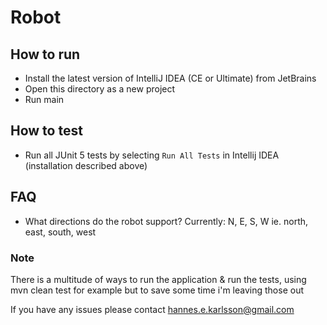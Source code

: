 # Robot

## How to run
* Install the latest version of IntelliJ IDEA (CE or Ultimate) from JetBrains
* Open this directory as a new project
* Run main 

## How to test
* Run all JUnit 5 tests by selecting `Run All Tests` in Intellij IDEA (installation described above)

## FAQ
* What directions do the robot support? Currently: N, E, S, W ie. north, east, south, west
### Note
There is a multitude of ways to run the application & run the tests, using mvn clean test for example but to save some time i'm leaving those out

If you have any issues please contact hannes.e.karlsson@gmail.com